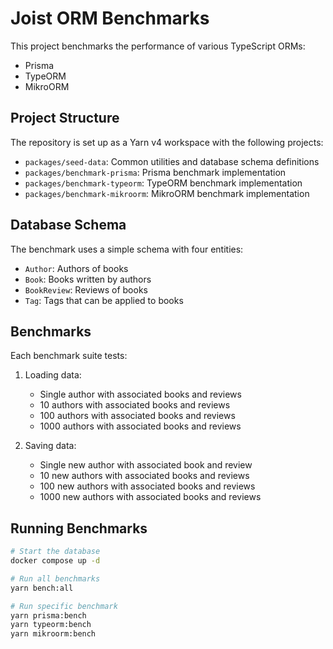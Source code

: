 # Joist ORM Benchmarks

This project benchmarks the performance of various TypeScript ORMs:

- Prisma
- TypeORM
- MikroORM

## Project Structure

The repository is set up as a Yarn v4 workspace with the following projects:

- `packages/seed-data`: Common utilities and database schema definitions
- `packages/benchmark-prisma`: Prisma benchmark implementation
- `packages/benchmark-typeorm`: TypeORM benchmark implementation
- `packages/benchmark-mikroorm`: MikroORM benchmark implementation

## Database Schema

The benchmark uses a simple schema with four entities:

- `Author`: Authors of books
- `Book`: Books written by authors
- `BookReview`: Reviews of books
- `Tag`: Tags that can be applied to books

## Benchmarks

Each benchmark suite tests:

1. Loading data:

   - Single author with associated books and reviews
   - 10 authors with associated books and reviews
   - 100 authors with associated books and reviews
   - 1000 authors with associated books and reviews

2. Saving data:
   - Single new author with associated book and review
   - 10 new authors with associated books and reviews
   - 100 new authors with associated books and reviews
   - 1000 new authors with associated books and reviews

## Running Benchmarks

```bash
# Start the database
docker compose up -d

# Run all benchmarks
yarn bench:all

# Run specific benchmark
yarn prisma:bench
yarn typeorm:bench
yarn mikroorm:bench
```
